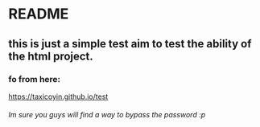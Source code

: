 # README
## this is just a simple test aim to test the ability of the html project.
### fo from here:
https://taxicoyin.github.io/test
###### Im sure you guys will find a way to bypass the password :p
